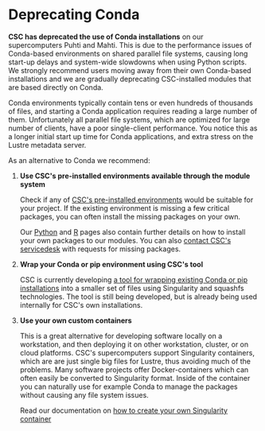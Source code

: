 # Deprecating Conda

**CSC has deprecated the use of Conda installations** on our supercomputers
Puhti and Mahti. This is due to the performance issues of Conda-based
environments on shared parallel file systems, causing long start-up delays and
system-wide slowdowns when using Python scripts. We strongly recommend users
moving away from their own Conda-based installations and we are gradually
deprecating CSC-installed modules that are based directly on Conda.

Conda environments typically contain tens or even hundreds of thousands of
files, and starting a Conda application requires reading a large number of them.
Unfortunately all parallel file systems, which are optimized for large number of
clients, have a poor single-client performance. You notice this as a longer
initial start up time for Conda applications, and extra stress on the Lustre
metadata server.

As an alternative to Conda we recommend:

1. **Use CSC's pre-installed environments available through the module system**
    
    Check if any of [CSC's pre-installed environments](../apps/index.md) would
    be suitable for your project. If the existing environment is missing a few
    critical packages, you can often install the missing packages on your own.
    
    Our
    [Python](../apps/python.md#installing-python-packages-to-existing-modules)
    and [R](../apps/r-env-singularity.md#r-package-installations) pages also
    contain further details on how to install your own packages to our modules.
    You can also [contact CSC's servicedesk](contact.md) with requests for
    missing packages.
    
2. **Wrap your Conda or pip environment using CSC's tool**

    CSC is currently developing [a tool for wrapping existing Conda or pip
    installations](https://github.com/CSCfi/hpc-container-wrapper) into a
    smaller set of files using Singularity and squashfs technologies. The tool
    is still being developed, but is already being used internally for CSC's own
    installations.

3. **Use your own custom containers**
    
    This is a great alternative for developing software locally on a
    workstation, and then deploying it on other workstation, cluster, or on
    cloud platforms. CSC's supercomputers support Singularity containers, which
    are are just single big files for Lustre, thus avoiding much of the
    problems. Many software projects offer Docker-containers which can often
    easily be converted to Singularity format. Inside of the container you can
    naturally use for example Conda to manage the packages without causing any
    file system issues.
    
    Read our documentation on [how to create your own Singularity
    container](../computing/containers/creating.md)
